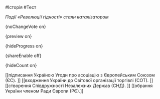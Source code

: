 #Історія #Тест

*Події «Революції гідності» стали каталізатором*

{noChangeVote on}

{preview on}

{hideProgress on}

{shareEnable off}

{hideCount on}

[[підписання Україною Угоди про асоціацію з Європейським Союзом (ЄC). ]]
[[входження України до Світової організації торгівлі (СОТ). ]]
[[створення Співдружності Незалежних Держав (СНД). ]]
[[обрання України членом Ради Європи (РЄ).]]
